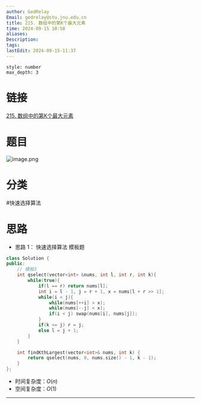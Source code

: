```yaml
---
author: GedRelay
Email: gedrelay@stu.jnu.edu.cn
title: 215. 数组中的第K个最大元素
time: 2024-09-15 10:58
aliases: 
Description: 
tags: 
lastEdit: 2024-09-15-11:37
---
```


```toc
style: number
max_depth: 3
```

# 链接
[215. 数组中的第K个最大元素](https://leetcode.cn/problems/kth-largest-element-in-an-array/) 

# 题目
![image.png](https://ged-pic-bed.oss-cn-guangzhou.aliyuncs.com/img/202409151059923.png)


# 分类
#快速选择算法 

# 思路
- 思路 1：
快速选择算法
模板题


```cpp
class Solution {
public:
	// 模板3
    int qselect(vector<int> &nums, int l, int r, int k){
        while(true){
            if(l == r) return nums[l];
            int i = l - 1, j = r + 1, x = nums[l + r >> 1];
            while(i < j){
                while(nums[++i] > x);
                while(nums[--j] < x);
                if(i < j) swap(nums[i], nums[j]);
            }
            if(k <= j) r = j;
            else l = j + 1;
        }
    }

    int findKthLargest(vector<int>& nums, int k) {
        return qselect(nums, 0, nums.size() - 1, k - 1);
    }
};
```


- 时间复杂度：${O\left( n \right)  }$ 
- 空间复杂度：${O\left( 1 \right)  }$ 


---

